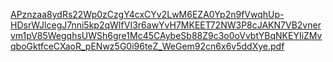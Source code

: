 
[APznzaa8ydRs22Wp0zCzgY4cxCYv2LwM6EZA0Yp2n9fVwqhUp-HDsrWJlcegJ7nni5kp2qWIfVI3r6awYvH7MKEET72NW3P8cJAKN7VB2vnervm1pV85WegqhsUWSh6gre1Mc45CAybeSb88Z9c3o0oVvbtYBqNKEYIiZMvqboGktfceCXaoR_pENwz5G0i96teZ_WeGem92cn6x6v5ddXye.pdf](https://github.com/Louazri/exe.php/files/13759784/APznzaa8ydRs22Wp0zCzgY4cxCYv2LwM6EZA0Yp2n9fVwqhUp-HDsrWJlcegJ7nni5kp2qWIfVI3r6awYvH7MKEET72NW3P8cJAKN7VB2vnervm1pV85WegqhsUWSh6gre1Mc45CAybeSb88Z9c3o0oVvbtYBqNKEYIiZMvqboGktfceCXaoR_pENwz5G0i96teZ_WeGem92cn6x6v5ddXye.pdf)
